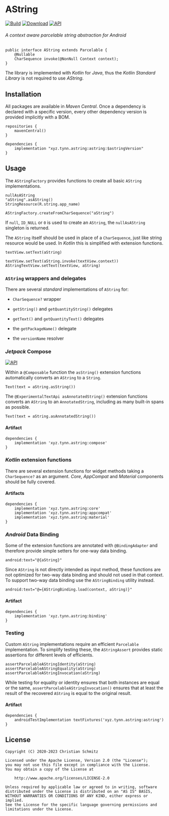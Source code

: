 # AString
[![Build][build-shield]][build]
[![Download][download-shield]][download]
[![API][api-shield]][api]
###### A context aware parcelable string abstraction for _Android_

    public interface AString extends Parcelable {
        @Nullable
        CharSequence invoke(@NonNull Context context);
    }

The library is implemented with _Kotlin_ for _Java_, thus
the _Kotlin Standard Library_ is not required to use _AString_.


## Installation

All packages are available in _Maven Central_.
Once a dependency is declared with a specific version,
every other dependency version is provided implicitly with a BOM.

    repositories {
        mavenCentral()
    }

    dependencies {
        implementation "xyz.tynn.astring:astring:$astringVersion"
    }


## Usage

The `AStringFactory` provides functions to create all basic `AString`
implementations.

    nullAsAString
    "aString".asAString()
    StringResource(R.string.app_name)

    AStringFactory.createFromCharSequence("aString")

If `null`, `ID_NULL` or `0` is used to create an `AString`,
the `nullAsAString` singleton is returned.

The `AString` itself should be used in place of a `CharSequence`,
just like string resource would be used.
In _Kotlin_ this is simplified with extension functions.

    textView.setText(aString)

    textView.setText(aString.invoke(textView.context))
    AStringTextView.setText(textView, aString)


### `AString` wrappers and delegates

There are several _standard_ implementations of `AString` for:

 * `CharSequence?` wrapper

 * `getString()` and `getQuantityString()` delegates
 * `getText()` and `getQuantityText()` delegates

 * the `getPackageName()` delegate
 * the `versionName` resolver


### _Jetpack_ Compose
[![API][compose-shield]][compose]

Within a `@Composable` function the `asString()` extension functions
automatically converts an `AString` to a `String`.

    Text(text = aString.asString())

The `@ExperimentalTextApi asAnnotatedString()` extension functions converts
an `AString` to an `AnnotatedString`, including as many built-in spans as
possible.

    Text(text = aString.asAnnotatedString())

#### Artifact

    dependencies {
        implementation 'xyz.tynn.astring:compose'
    }


### _Kotlin_ extension functions

There are several extension functions for widget methods taking a
`CharSequence?` as an argument.
_Core_, _AppCompat_ and _Material_ components should be fully covered.

#### Artifacts

    dependencies {
        implementation 'xyz.tynn.astring:core'
        implementation 'xyz.tynn.astring:appcompat'
        implementation 'xyz.tynn.astring:material'
    }


### _Android_ Data Binding

Some of the extension functions are annotated with `@BindingAdapter` and
therefore provide simple setters for one-way data binding.

    android:text="@{aString}"

Since `AString` is not directly intended as input method, these functions
are not optimized for two-way data binding and should not used in that context. 
To support two-way data binding use the `AStringBinding` utility instead.

    android:text="@={AStringBinding.load(context, aString)}"

#### Artifact

    dependencies {
        implementation 'xyz.tynn.astring:binding'
    }


### Testing

Custom `AString` implementations require an efficient `Parcelable`
implementation. To simplify testing these, the `AStringAssert` provides
static assertions for different levels of efficients.

    assertParcelableAStringIdentity(aString)
    assertParcelableAStringEquality(aString)
    assertParcelableAStringInvocation(aString)

While testing for equality or identity ensures that both instances are equal or
the same, `assertParcelableAStringInvocation()` ensures that at least the
result of the recovered `AString` is equal to the original result.

#### Artifact

    dependencies {
        androidTestImplementation textFixtures('xyz.tynn.astring:astring')
    }


## License

    Copyright (C) 2020-2023 Christian Schmitz

    Licensed under the Apache License, Version 2.0 (the "License");
    you may not use this file except in compliance with the License.
    You may obtain a copy of the License at

        http://www.apache.org/licenses/LICENSE-2.0

    Unless required by applicable law or agreed to in writing, software
    distributed under the License is distributed on an "AS IS" BASIS,
    WITHOUT WARRANTIES OR CONDITIONS OF ANY KIND, either express or implied.
    See the License for the specific language governing permissions and
    limitations under the License.


  [api]: https://asapi.gigalixirapp.com/xyz.tynn.astring/astring
  [api-shield]: https://img.shields.io/endpoint?url=https://asapi.gigalixirapp.com/xyz.tynn.astring/astring@json
  [build]: https://github.com/tynn-xyz/AString/actions
  [build-shield]: https://img.shields.io/github/actions/workflow/status/tynn-xyz/AString/build.yml
  [compose]: https://asapi.gigalixirapp.com/xyz.tynn.astring/compose
  [compose-shield]: https://img.shields.io/endpoint?url=https://asapi.gigalixirapp.com/xyz.tynn.astring/compose@json
  [download]: https://search.maven.org/search?q=xyz.tynn.astring
  [download-shield]: https://img.shields.io/maven-central/v/xyz.tynn.astring/core

